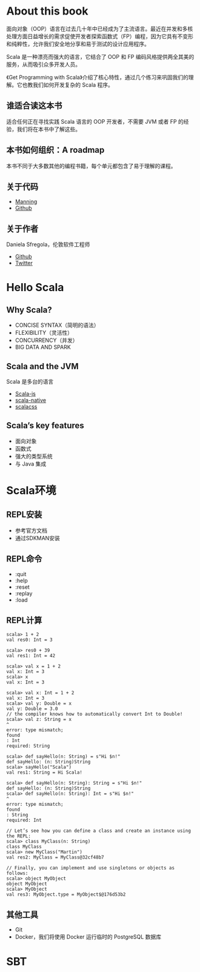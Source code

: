 # About this book

面向对象（OOP）语言在过去几十年中已经成为了主流语言。最近在并发和多核处理方面日益增长的需求促使开发者探索函数式（FP）编程，因为它具有不变形和纯粹性，允许我们安全地分享和易于测试的设计应用程序。

Scala 是一种漂亮而强大的语言，它结合了 OOP 和 FP 编码风格提供两全其美的服务，从而吸引众多开发人员。

《Get Programming with Scala》介绍了核心特性，通过几个练习来巩固我们的理解。它也教我们如何开发复杂的 Scala 程序。

## 谁适合读这本书

适合任何正在寻找实践 Scala 语言的 OOP 开发者，不需要 JVM 或者 FP 的经验，我们将在本书中了解这些。

## 本书如何组织：A roadmap

本书不同于大多数其他的编程书籍，每个单元都包含了易于理解的课程。

## 关于代码

- [Manning](https://www.manning.com/books/get-programming-with-scala)
- [Github](https://github.com/DanielaSfregola/get-programming-with-scala)

## 关于作者
Daniela Sfregola，伦敦软件工程师
- [Github](https://github.com/DanielaSfregola)
- [Twitter](https://github.com/DanielaSfregola)

# Hello Scala
## Why Scala?
- CONCISE SYNTAX（简明的语法）
- FLEXIBILITY（灵活性）
- CONCURRENCY（并发）
- BIG DATA AND SPARK
## Scala and the JVM
Scala 是多台的语言
- [Scala-js](https://www.scala-js.org)
- [scala-native](https://scala-native.org/en/stable/)
- [scalacss](https://github.com/japgolly/scalacss)
## Scala’s key features
- 面向对象
- 函数式
- 强大的类型系统
- 与 Java 集成

# Scala环境
## REPL安装
- 参考官方文档
- 通过SDKMAN安装
## REPL命令
- :quit
- :help
- :reset
- :replay
- :load
## REPL计算
```shell
scala> 1 + 2
val res0: Int = 3

scala> res0 + 39
val res1: Int = 42

scala> val x = 1 + 2
val x: Int = 3
scala> x
val x: Int = 3
```
```shell
scala> val x: Int = 1 + 2
val x: Int = 3
scala> val y: Double = x
val y: Double = 3.0
// the compiler knows how to automatically convert Int to Double!
scala> val z: String = x
^
error: type mismatch;
found
: Int
required: String
```
```shell
scala> def sayHello(n: String) = s"Hi $n!"
def sayHello: (n: String)String
scala> sayHello("Scala")
val res1: String = Hi Scala!

scala> def sayHello(n: String): String = s"Hi $n!"
def sayHello: (n: String)String
scala> def sayHello(n: String): Int = s"Hi $n!"
^
error: type mismatch;
found
: String
required: Int

// Let’s see how you can define a class and create an instance using the REPL:
scala> class MyClass(n: String)
class MyClass
scala> new MyClass("Martin")
val res2: MyClass = MyClass@32cf48b7

// Finally, you can implement and use singletons or objects as follows:
scala> object MyObject
object MyObject
scala> MyObject
val res3: MyObject.type = MyObject$@176d53b2
```
## 其他工具
- Git
- Docker，我们将使用 Docker 运行临时的 PostgreSQL 数据库

# SBT